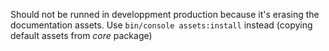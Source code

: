 Should not be runned in developpment production because it's erasing the documentation assets. Use `bin/console assets:install` instead (copying default assets from _core_ package)
